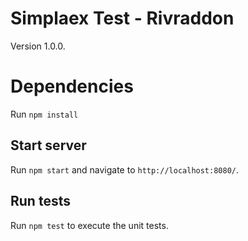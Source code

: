 # Simplaex Test - Rivraddon

Version 1.0.0.

# Dependencies

Run `npm install`

## Start server

Run `npm start` and navigate to `http://localhost:8080/`.

## Run tests

Run `npm test` to execute the unit tests.
